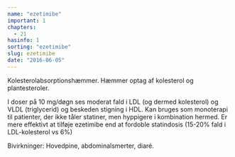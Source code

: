 ```yaml
---
name: "ezetimibe"
important: 1
chapters:
  - 21
hasinfo: 1
sorting: "ezetimibe"
slug: ezetimibe
date: "2016-06-05"
---
```


Kolesterolabsorptionshæmmer. Hæmmer optag af kolesterol og plantesteroler.

I doser på 10 mg/døgn ses moderat fald i LDL (og dermed kolesterol) og VLDL
(triglycerid) og beskeden stigning i HDL. Kan bruges som monoterapi til
patienter, der ikke tåler statiner, men hyppigere i kombination hermed. Er mere
effektivt at tilføje ezetimibe end at fordoble statindosis (15-20% fald i
LDL-kolesterol vs 6%)

Bivirkninger: Hovedpine, abdominalsmerter, diaré.
